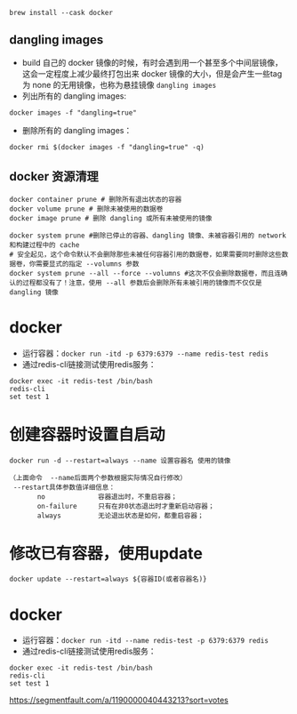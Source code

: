
`brew install --cask docker`

## dangling images
- build 自己的 docker 镜像的时候，有时会遇到用一个甚至多个中间层镜像，这会一定程度上减少最终打包出来 docker 镜像的大小，但是会产生一些tag 为 none 的无用镜像，也称为悬挂镜像 `dangling images`
- 列出所有的 dangling images:
```
docker images -f "dangling=true"
```

- 删除所有的 dangling images：
```
docker rmi $(docker images -f "dangling=true" -q)
```

## docker 资源清理
```
docker container prune # 删除所有退出状态的容器
docker volume prune # 删除未被使用的数据卷
docker image prune # 删除 dangling 或所有未被使用的镜像

docker system prune #删除已停止的容器、dangling 镜像、未被容器引用的 network 和构建过程中的 cache
# 安全起见，这个命令默认不会删除那些未被任何容器引用的数据卷，如果需要同时删除这些数据卷，你需要显式的指定 --volumns 参数
docker system prune --all --force --volumns #这次不仅会删除数据卷，而且连确认的过程都没有了！注意，使用 --all 参数后会删除所有未被引用的镜像而不仅仅是 dangling 镜像
```




# docker
- 运行容器：`docker run -itd -p 6379:6379 --name redis-test redis`
- 通过redis-cli链接测试使用redis服务：
```
docker exec -it redis-test /bin/bash
redis-cli
set test 1
```

# 创建容器时设置自启动
```shell
docker run -d --restart=always --name 设置容器名 使用的镜像

（上面命令  --name后面两个参数根据实际情况自行修改）
 --restart具体参数值详细信息：
       no　　　　　　　　容器退出时，不重启容器；
       on-failure　　  只有在非0状态退出时才重新启动容器；
       always　　　　　 无论退出状态是如何，都重启容器；
```

# 修改已有容器，使用update
```shell
docker update --restart=always ${容器ID(或者容器名)}
```

# docker
- 运行容器：`docker run -itd --name redis-test -p 6379:6379 redis`
- 通过redis-cli链接测试使用redis服务：
```
docker exec -it redis-test /bin/bash
redis-cli
set test 1
```


https://segmentfault.com/a/1190000040443213?sort=votes
